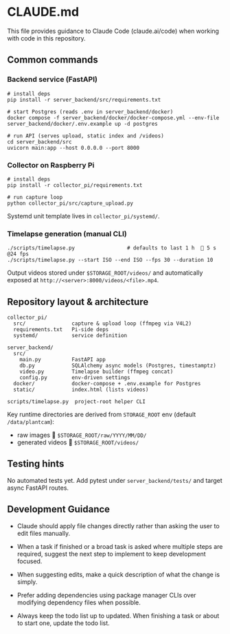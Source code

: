 # CLAUDE.md

This file provides guidance to Claude Code (claude.ai/code) when working with code in this repository.

## Common commands

### Backend service (FastAPI)
```
# install deps
pip install -r server_backend/src/requirements.txt

# start Postgres (reads .env in server_backend/docker)
docker compose -f server_backend/docker/docker-compose.yml --env-file server_backend/docker/.env.example up -d postgres

# run API (serves upload, static index and /videos)
cd server_backend/src
uvicorn main:app --host 0.0.0.0 --port 8000
```

### Collector on Raspberry Pi
```
# install deps
pip install -r collector_pi/requirements.txt

# run capture loop
python collector_pi/src/capture_upload.py
```
Systemd unit template lives in `collector_pi/systemd/`.

### Timelapse generation (manual CLI)
```
./scripts/timelapse.py                 # defaults to last 1 h   5 s @24 fps
./scripts/timelapse.py --start ISO --end ISO --fps 30 --duration 10
```
Output videos stored under `$STORAGE_ROOT/videos/` and automatically exposed at `http://<server>:8000/videos/<file>.mp4`.

## Repository layout & architecture

```
collector_pi/
  src/               capture & upload loop (ffmpeg via V4L2)
  requirements.txt   Pi-side deps
  systemd/           service definition

server_backend/
  src/
    main.py          FastAPI app
    db.py            SQLAlchemy async models (Postgres, timestamptz)
    video.py         Timelapse builder (ffmpeg concat)
    config.py        env-driven settings
  docker/            docker-compose + .env.example for Postgres
  static/            index.html (lists videos)

scripts/timelapse.py  project-root helper CLI
```

Key runtime directories are derived from `STORAGE_ROOT` env (default `/data/plantcam`):
* raw images   `$STORAGE_ROOT/raw/YYYY/MM/DD/`  
* generated videos   `$STORAGE_ROOT/videos/`

## Testing hints
No automated tests yet.  Add pytest under `server_backend/tests/` and target async FastAPI routes.

## Development Guidance
- Claude should apply file changes directly rather than asking the user to edit files manually.
- When a task if finished or a broad task is asked where multiple steps are required, suggest the next step to implement to keep development focused.
- When suggesting edits, make a quick description of what the change is simply.  
- Prefer adding dependencies using package manager CLIs over modifying dependency files when possible.

- Always keep the todo list up to updated. When finishing a task or about to start one, update the todo list.

```